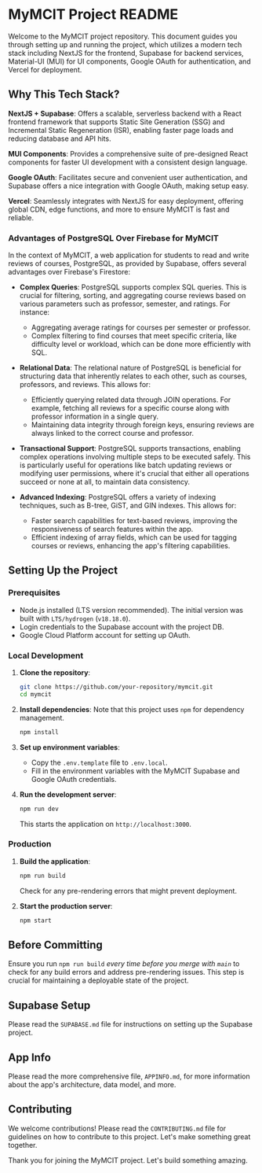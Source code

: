 # MyMCIT Project README

Welcome to the MyMCIT project repository. This document guides you through setting up and running the project, which utilizes a modern tech stack including NextJS for the frontend, Supabase for backend services, Material-UI (MUI) for UI components, Google OAuth for authentication, and Vercel for deployment.

## Why This Tech Stack?

**NextJS + Supabase**: Offers a scalable, serverless backend with a React frontend framework that supports Static Site Generation (SSG) and Incremental Static Regeneration (ISR), enabling faster page loads and reducing database and API hits.

**MUI Components**: Provides a comprehensive suite of pre-designed React components for faster UI development with a consistent design language.

**Google OAuth**: Facilitates secure and convenient user authentication, and Supabase offers a nice integration with Google OAuth, making setup easy.

**Vercel**: Seamlessly integrates with NextJS for easy deployment, offering global CDN, edge functions, and more to ensure MyMCIT is fast and reliable.

### Advantages of PostgreSQL Over Firebase for MyMCIT

In the context of MyMCIT, a web application for students to read and write reviews of courses, PostgreSQL, as provided by Supabase, offers several advantages over Firebase's Firestore:

- **Complex Queries**: PostgreSQL supports complex SQL queries. This is crucial for filtering, sorting, and aggregating course reviews based on various parameters such as professor, semester, and ratings. For instance:
   - Aggregating average ratings for courses per semester or professor.
   - Complex filtering to find courses that meet specific criteria, like difficulty level or workload, which can be done more efficiently with SQL.

- **Relational Data**: The relational nature of PostgreSQL is beneficial for structuring data that inherently relates to each other, such as courses, professors, and reviews. This allows for:
   - Efficiently querying related data through JOIN operations. For example, fetching all reviews for a specific course along with professor information in a single query.
   - Maintaining data integrity through foreign keys, ensuring reviews are always linked to the correct course and professor.

- **Transactional Support**: PostgreSQL supports transactions, enabling complex operations involving multiple steps to be executed safely. This is particularly useful for operations like batch updating reviews or modifying user permissions, where it's crucial that either all operations succeed or none at all, to maintain data consistency.

- **Advanced Indexing**: PostgreSQL offers a variety of indexing techniques, such as B-tree, GiST, and GIN indexes. This allows for:
   - Faster search capabilities for text-based reviews, improving the responsiveness of search features within the app.
   - Efficient indexing of array fields, which can be used for tagging courses or reviews, enhancing the app's filtering capabilities.

## Setting Up the Project

### Prerequisites

- Node.js installed (LTS version recommended). The initial version was built with `LTS/hydrogen` (`v18.18.0`).
- Login credentials to the Supabase account with the project DB.
- Google Cloud Platform account for setting up OAuth.

### Local Development

1. **Clone the repository**:
   ```bash
   git clone https://github.com/your-repository/mymcit.git
   cd mymcit
   ```

2. **Install dependencies**: Note that this project uses `npm` for dependency management.
   ```bash
   npm install
   ```

3. **Set up environment variables**:
    - Copy the `.env.template` file to `.env.local`.
    - Fill in the environment variables with the MyMCIT Supabase and Google OAuth credentials.

4. **Run the development server**:
   ```bash
   npm run dev
   ```
   This starts the application on `http://localhost:3000`.

### Production

1. **Build the application**:
   ```bash
   npm run build
   ```
   Check for any pre-rendering errors that might prevent deployment.

2. **Start the production server**:
   ```bash
   npm start
   ```

## Before Committing

Ensure you run `npm run build` *every time before you merge with `main`* to check for any build errors and address pre-rendering issues. This step is crucial for maintaining a deployable state of the project.

## Supabase Setup

Please read the `SUPABASE.md` file for instructions on setting up the Supabase project.

## App Info

Please read the more comprehensive file, `APPINFO.md`, for more information about the app's architecture, data model, and more.

## Contributing

We welcome contributions! Please read the `CONTRIBUTING.md` file for guidelines on how to contribute to this project. Let's make something great together.

Thank you for joining the MyMCIT project. Let's build something amazing.

